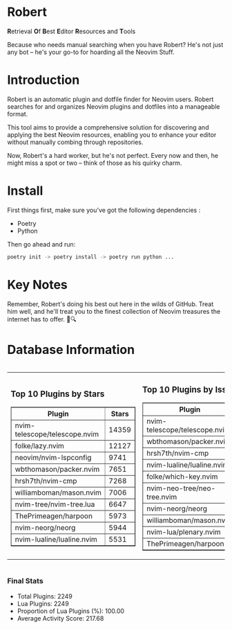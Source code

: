# Robert

**R**etrieval
**O**f
**B**est
**E**ditor
**R**esources and
**T**ools

Because who needs manual searching when you have Robert?
He's not just any bot – he's your go-to for hoarding all the Neovim Stuff.

# Introduction
Robert is an automatic plugin and dotfile finder for Neovim users. Robert searches for and organizes Neovim plugins and dotfiles into a manageable format.

This tool aims to provide a comprehensive solution for discovering and applying the best Neovim resources, enabling you to enhance your editor without manually combing through repositories.

Now, Robert's a hard worker, but he's not perfect. Every now and then, he might miss a spot or two – think of those as his quirky charm. 

# Install
 First things first, make sure you've got the following dependencies :
  - Poetry 
  - Python 

Then go ahead and run:

```bash
poetry init -> poetry install -> poetry run python ...
```
# Key Notes

Remember, Robert's doing his best out here in the wilds of GitHub. Treat him well, and he'll treat you to the finest collection of Neovim treasures the internet has to offer. 🎩🔍


# Database Information

<div style='display:flex;flex-direction:row;justify-content:space-between;'><table><tr><td><h3>Top 10 Plugins by Stars</h3><table border="1"><tr><th>Plugin</th><th>Stars</th></tr><tr><td>nvim-telescope/telescope.nvim</td><td>14359</td></tr><tr><td>folke/lazy.nvim</td><td>12127</td></tr><tr><td>neovim/nvim-lspconfig</td><td>9741</td></tr><tr><td>wbthomason/packer.nvim</td><td>7651</td></tr><tr><td>hrsh7th/nvim-cmp</td><td>7268</td></tr><tr><td>williamboman/mason.nvim</td><td>7006</td></tr><tr><td>nvim-tree/nvim-tree.lua</td><td>6647</td></tr><tr><td>ThePrimeagen/harpoon</td><td>5973</td></tr><tr><td>nvim-neorg/neorg</td><td>5944</td></tr><tr><td>nvim-lualine/lualine.nvim</td><td>5531</td></tr></table></td><td><h3>Top 10 Plugins by Issues</h3><table border="1"><tr><th>Plugin</th><th>Issues</th></tr><tr><td>nvim-telescope/telescope.nvim</td><td>328</td></tr><tr><td>wbthomason/packer.nvim</td><td>305</td></tr><tr><td>hrsh7th/nvim-cmp</td><td>246</td></tr><tr><td>nvim-lualine/lualine.nvim</td><td>203</td></tr><tr><td>folke/which-key.nvim</td><td>191</td></tr><tr><td>nvim-neo-tree/neo-tree.nvim</td><td>184</td></tr><tr><td>nvim-neorg/neorg</td><td>170</td></tr><tr><td>williamboman/mason.nvim</td><td>162</td></tr><tr><td>nvim-lua/plenary.nvim</td><td>124</td></tr><tr><td>ThePrimeagen/harpoon</td><td>101</td></tr></table></td><td><h3>Top 10 Plugins by Forks</h3><table border="1"><tr><th>Plugin</th><th>Forks</th></tr><tr><td>neovim/nvim-lspconfig</td><td>2016</td></tr><tr><td>nvim-telescope/telescope.nvim</td><td>790</td></tr><tr><td>nvim-tree/nvim-tree.lua</td><td>595</td></tr><tr><td>nvim-lualine/lualine.nvim</td><td>452</td></tr><tr><td>hrsh7th/nvim-cmp</td><td>363</td></tr><tr><td>folke/tokyonight.nvim</td><td>359</td></tr><tr><td>ThePrimeagen/harpoon</td><td>346</td></tr><tr><td>jackMort/ChatGPT.nvim</td><td>301</td></tr><tr><td>folke/lazy.nvim</td><td>285</td></tr><tr><td>nvimdev/lspsaga.nvim</td><td>282</td></tr></table></td></tr></table></div>

### Final Stats
- Total Plugins: 2249
- Lua Plugins: 2249
- Proportion of Lua Plugins (%): 100.00
- Average Activity Score: 217.68
